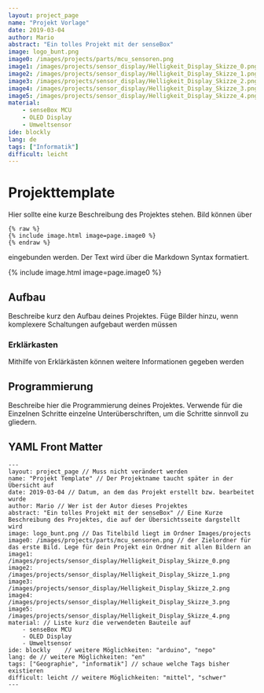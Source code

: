 ```yaml
---
layout: project_page
name: "Projekt Vorlage"
date: 2019-03-04
author: Mario
abstract: "Ein tolles Projekt mit der senseBox"
image: logo_bunt.png
image0: /images/projects/parts/mcu_sensoren.png
image1: /images/projects/sensor_display/Helligkeit_Display_Skizze_0.png
image2: /images/projects/sensor_display/Helligkeit_Display_Skizze_1.png
image3: /images/projects/sensor_display/Helligkeit_Display_Skizze_2.png
image4: /images/projects/sensor_display/Helligkeit_Display_Skizze_3.png
image5: /images/projects/sensor_display/Helligkeit_Display_Skizze_4.png
material:
    - senseBox MCU
    - OLED Display
    - Umweltsensor
ide: blockly    
lang: de
tags: ["Informatik"]
difficult: leicht
---
```

# Projekttemplate
Hier sollte eine kurze Beschreibung des Projektes stehen. Bild können über
```
{% raw %}
{% include image.html image=page.image0 %}
{% endraw %}
``` 
eingebunden werden. Der Text wird über die Markdown Syntax formatiert. 

{% include image.html image=page.image0 %}

## Aufbau
Beschreibe kurz den Aufbau deines Projektes. Füge Bilder hinzu, wenn komplexere Schaltungen aufgebaut werden müssen

<div class="panel panel-info">
  <div class="panel-heading">
    <h3 class="panel-title">Erklärkasten</h3>
  </div>
  <div class="panel-body">
Mithilfe von Erklärkästen können weitere Informationen gegeben werden
  </div>
</div>

## Programmierung

Beschreibe hier die Programmierung deines Projektes. Verwende für die Einzelnen Schritte einzelne Unterüberschriften, um die Schritte sinnvoll zu gliedern. 

## YAML Front Matter

```
---
layout: project_page // Muss nicht verändert werden
name: "Projekt Template" // Der Projektname taucht später in der Übersicht auf
date: 2019-03-04 // Datum, an dem das Projekt erstellt bzw. bearbeitet wurde 
author: Mario // Wer ist der Autor dieses Projektes
abstract: "Ein tolles Projekt mit der senseBox" // Eine Kurze Beschreibung des Projektes, die auf der Übersichtsseite dargstellt wird
image: logo_bunt.png // Das Titelbild liegt im Ordner Images/projects
image0: /images/projects/parts/mcu_sensoren.png // der Zielordner für das erste Bild. Lege für dein Projekt ein Ordner mit allen Bildern an
image1: /images/projects/sensor_display/Helligkeit_Display_Skizze_0.png
image2: /images/projects/sensor_display/Helligkeit_Display_Skizze_1.png
image3: /images/projects/sensor_display/Helligkeit_Display_Skizze_2.png
image4: /images/projects/sensor_display/Helligkeit_Display_Skizze_3.png
image5: /images/projects/sensor_display/Helligkeit_Display_Skizze_4.png
material: // Liste kurz die verwendeten Bauteile auf
    - senseBox MCU 
    - OLED Display
    - Umweltsensor
ide: blockly    // weitere Möglichkeiten: "arduino", "nepo"
lang: de // weitere Möglichkeiten: "en"
tags: ["Geographie", "informatik"] // schaue welche Tags bisher existieren
difficult: leicht // weitere Möglichkeiten: "mittel", "schwer"
---
```
